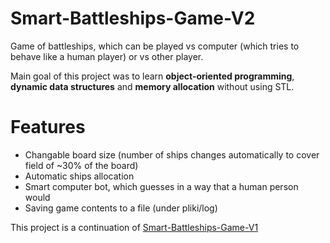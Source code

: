 # Smart-Battleships-Game-V2
Game of battleships, which can be played vs computer (which tries to behave like a human player) or vs other player.

Main goal of this project was to learn **object-oriented programming**, **dynamic data structures** and **memory allocation** without using STL.

# Features
 * Changable board size (number of ships changes automatically to cover field of ~30% of the board)
 * Automatic ships allocation
 * Smart computer bot, which guesses in a way that a human person would
 * Saving game contents to a file (under pliki/log)

This project is a continuation of [Smart-Battleships-Game-V1](github.com/GrzegorzGrudzinski/Smart-Battleships-Game.git)
